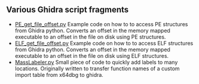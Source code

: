 ## Various Ghidra script fragments

* [PE_get_file_offset.py](https://github.com/schlafwandler/ghidra_snippets/blob/master/PE_get_file_offset.py)
Example code on how to to access PE structures from Ghidra python.
Converts an offset in the memory mapped executable to an offset in the file on disk using PE structures.
* [ELF_get_file_offset.py](https://github.com/schlafwandler/ghidra_snippets/blob/master/ELF_get_file_offset.py) 
Example code on how to to access ELF structures from Ghidra python.
Converts an offset in the memory mapped executable to an offset in the file on disk using ELF structures.
* [MassLabeler.py](https://github.com/schlafwandler/ghidra_snippets/blob/master/MassLabeler.py)
Small piece of code to quickly add labels to many locations.
Originally written to transfer function names of a custom import table from x64dbg to ghidra.
